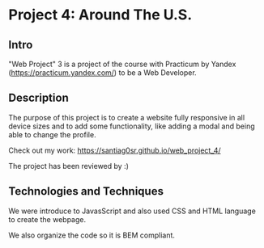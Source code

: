 # Project 4: Around The U.S.

## Intro

"Web Project" 3 is a project of the course with Practicum by Yandex (https://practicum.yandex.com/) to be a Web Developer.

## Description

The purpose of this project is to create a website fully responsive in all device sizes and to add some functionality, like adding a modal and being able to change the profile.

Check out my work: https://santiag0sr.github.io/web_project_4/

The project has been reviewed by :)

## Technologies and Techniques

We were introduce to JavasScript and also used CSS and HTML language to create the webpage.

We also organize the code so it is BEM compliant.
